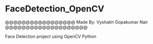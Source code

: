 # FaceDetection_OpenCV
@@@@@@@@@@@@@@@@@ Made By: Vyshakh Gopakumar Nair @@@@@@@@@@@@@@@@@@@@


Face Detection project using OpenCV Python
